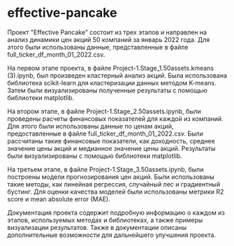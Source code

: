 # effective-pancake
Проект "Effective Pancake" состоит из трех этапов и направлен на анализ динамики цен акций 50 компаний за январь 2022 года. Для этого были использованы данные, представленные в файле full_ticker_df_month_01_2022.csv.

На первом этапе проекта, в файле Project-1.Stage_1.50assets.kmeans (3).ipynb, был произведен кластерный анализ акций. Была использована библиотека scikit-learn для кластеризации данных методом K-means. Затем были визуализированы полученные результаты с помощью библиотеки matplotlib.

На втором этапе, в файле Project-1.Stage_2.50assets.ipynb, были проведены расчеты финансовых показателей для каждой из компаний. Для этого были использованы данные по ценам акций, предоставленные в файле full_ticker_df_month_01_2022.csv. Были рассчитаны такие финансовые показатели, как доходность, среднее значение цены акций и медианное значение цены акций. Результаты были визуализированы с помощью библиотеки matplotlib.

На третьем этапе, в файле Project-1.Stage_3.50assets.ipynb, были построены модели прогнозирования цен акций. Были использованы такие методы, как линейная регрессия, случайный лес и градиентный бустинг. Для оценки качества моделей были использованы метрики R2 score и mean absolute error (MAE).

Документация проекта содержит подробную информацию о каждом из этапов, используемых методах и библиотеках, а также примеры визуализации результатов. Также в документации описаны дополнительные возможности для дальнейшего улучшения проекта.
